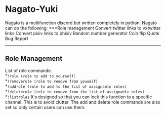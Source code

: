 # Nagato-Yuki
Nagato is a multifunction discord bot written completely in python. Nagato can do the following:
***Role management
Convert twitter links to vxtwitter links
Convert pixiv links to phixiv
Random number generator
Coin flip
Quote
Bug Report
***
## Role Management
List of role commands:  
*`!role (role to add to yourself)`  
*`!removerole (role to remove from youself)`  
*`!addrole (role to add to the list of assignable roles)`  
*`!deleterole (role to remove from the list of assignable roles)`  
*`!listroles`
It's designed so that you can lock this function to a specific channel. This is to avoid clutter. The add and delete role commands are also set so only certain users can use them. 
